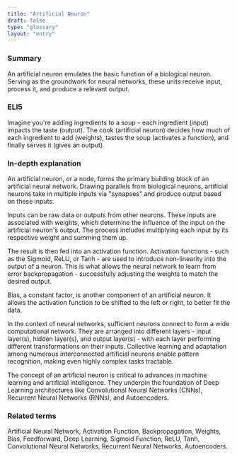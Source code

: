 ```yaml
---
title: "Artificial Neuron"
draft: false
type: "glossary"
layout: "entry"
---
```


### Summary
An artificial neuron emulates the basic function of a biological neuron. Serving as the groundwork for neural networks, these units receive input, process it, and produce a relevant output.

### ELI5
Imagine you're adding ingredients to a soup – each ingredient (input) impacts the taste (output). The cook (artificial neuron) decides how much of each ingredient to add (weights), tastes the soup (activates a function), and finally serves it (gives an output).

### In-depth explanation
An artificial neuron, or a node, forms the primary building block of an artificial neural network. Drawing parallels from biological neurons, artificial neurons take in multiple inputs via "synapses" and produce output based on these inputs.

Inputs can be raw data or outputs from other neurons. These inputs are associated with weights, which determine the influence of the input on the artificial neuron's output. The process includes multiplying each input by its respective weight and summing them up. 

The result is then fed into an activation function. Activation functions - such as the Sigmoid, ReLU, or Tanh - are used to introduce non-linearity into the output of a neuron. This is what allows the neural network to learn from error backpropagation - successfully adjusting the weights to match the desired output.

Bias, a constant factor, is another component of an artificial neuron. It allows the activation function to be shifted to the left or right, to better fit the data. 

In the context of neural networks, sufficient neurons connect to form a wide computational network. They are arranged into different layers - input layer(s), hidden layer(s), and output layer(s) - with each layer performing different transformations on their inputs. Collective learning and adaptation among numerous interconnected artificial neurons enable pattern recognition, making even highly complex tasks tractable.

The concept of an artificial neuron is critical to advances in machine learning and artificial intelligence. They underpin the foundation of Deep Learning architectures like Convolutional Neural Networks (CNNs), Recurrent Neural Networks (RNNs), and Autoencoders.

### Related terms
Artificial Neural Network, Activation Function, Backpropagation, Weights, Bias, Feedforward, Deep Learning, Sigmoid Function, ReLU, Tanh, Convolutional Neural Networks, Recurrent Neural Networks, Autoencoders.
